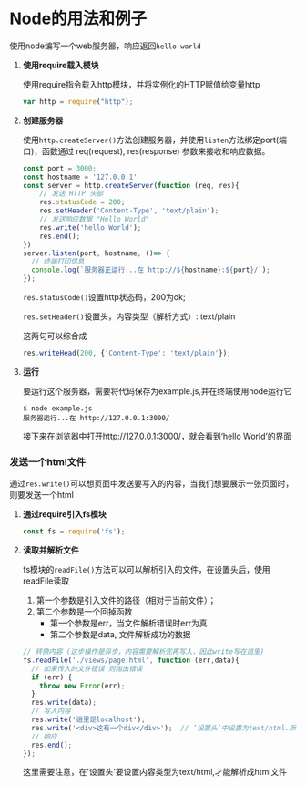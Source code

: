 # Node的用法和例子

使用node编写一个web服务器，响应返回`hello world`

1.  **使用require载入模块**

    使用require指令载入http模块，并将实例化的HTTP赋值给变量http

    ```javascript
    var http = require("http");
    ```

2.  **创建服务器**

    使用`http.createServer()`方法创建服务器，并使用`listen`方法绑定port(端口)，函数通过 req(request), res(response) 参数来接收和响应数据。

    ```javascript
    const port = 3000;
    const hostname = '127.0.0.1'
    const server = http.createServer(function (req, res){
    	// 发送 HTTP 头部 
    	res.statusCode = 200;
      	res.setHeader('Content-Type', 'text/plain');
    	// 发送响应数据 "Hello World"
    	res.write('hello World');
    	res.end();
    })
    server.listen(port, hostname, ()=> {
      // 终端打印信息
      console.log(`服务器正运行...在 http://${hostname}:${port}/`);
    });
    ```

    `res.statusCode()`设置http状态码，200为ok;

    `res.setHeader()`设置头，内容类型（解析方式）: text/plain

    这两句可以综合成

    ```javascript
    res.writeHead(200, {'Content-Type': 'text/plain'});
    ```

3.  **运行**

    要运行这个服务器，需要将代码保存为example.js,并在终端使用node运行它

    ```
    $ node example.js
    服务器运行...在 http://127.0.0.1:3000/
    ```

    接下来在浏览器中打开http://127.0.0.1:3000/，就会看到‘hello World’的界面

### 发送一个html文件

通过`res.write()`可以想页面中发送要写入的内容，当我们想要展示一张页面时，则要发送一个html

1.  **通过require引入fs模块**

    ```javascript
    const fs = require('fs');
    ```

2.  **读取并解析文件**

    fs模块的`readFile()`方法可以可以解析引入的文件，在设置头后，使用readFile读取

    1.  第一个参数是引入文件的路径（相对于当前文件）；
    2.  第二个参数是一个回掉函数
        -   第一个参数是err，当文件解析错误时err为真
        -   第二个参数是data, 文件解析成功的数据

    ```javascript
    // 转换内容 (这步操作是异步，内容需要解析完再写入，因此write写在這里)
    fs.readFile('./views/page.html', function (err,data){
      // 如果传入的文件错误 则抛出错误
      if (err) {
        throw new Error(err);
      }
      res.write(data);
      // 写入内容
      res.write('這里是localhost');
      res.write('<div>这有一个div</div>');	// ‘设置头’中设置为text/html.所以可以解析html
      // 响应
      res.end();
    });
    ```

    这里需要注意，在'设置头'要设置内容类型为text/html,才能解析成html文件

    ​